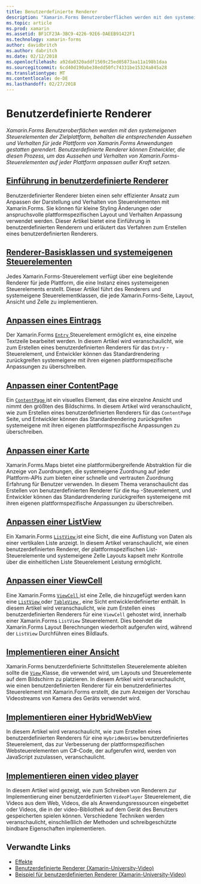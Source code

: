 ```yaml
---
title: Benutzerdefinierte Renderer
description: "Xamarin.Forms Benutzeroberflächen werden mit den systemeigenen Steuerelementen der Zielplattform, behalten die entsprechenden Aussehen und Verhalten für jede Plattform von Xamarin.Forms Anwendungen gestatten gerendert. Benutzerdefinierte Renderer können Entwickler, die diesen Prozess, um das Aussehen und Verhalten von Xamarin.Forms-Steuerelementen auf jeder Plattform anpassen außer Kraft setzen."
ms.topic: article
ms.prod: xamarin
ms.assetid: BF1CF23A-3BC9-4226-92E6-DAEEB91422F1
ms.technology: xamarin-forms
author: davidbritch
ms.author: dabritch
ms.date: 02/12/2018
ms.openlocfilehash: a92da0320addf1569c25ed05873aa11a198b1daa
ms.sourcegitcommit: 6cd40d190abe38edd50fc74331be15324a845a28
ms.translationtype: MT
ms.contentlocale: de-DE
ms.lasthandoff: 02/27/2018
---
```

# <a name="custom-renderers"></a>Benutzerdefinierte Renderer

_Xamarin.Forms Benutzeroberflächen werden mit den systemeigenen Steuerelementen der Zielplattform, behalten die entsprechenden Aussehen und Verhalten für jede Plattform von Xamarin.Forms Anwendungen gestatten gerendert. Benutzerdefinierte Renderer können Entwickler, die diesen Prozess, um das Aussehen und Verhalten von Xamarin.Forms-Steuerelementen auf jeder Plattform anpassen außer Kraft setzen._

## <a name="introduction-to-custom-renderersintroductionmd"></a>[Einführung in benutzerdefinierte Renderer](introduction.md)

Benutzerdefinierter Renderer bieten einen sehr effizienter Ansatz zum Anpassen der Darstellung und Verhalten von Steuerelementen mit Xamarin.Forms. Sie können für kleine Styling Änderungen oder anspruchsvolle plattformspezifischen Layout und Verhalten Anpassung verwendet werden. Dieser Artikel bietet eine Einführung in benutzerdefinierten Renderern und erläutert das Verfahren zum Erstellen eines benutzerdefinierten Renderers.

## <a name="renderer-base-classes-and-native-controlsrenderersmd"></a>[Renderer-Basisklassen und systemeigenen Steuerelementen](renderers.md)

Jedes Xamarin.Forms-Steuerelement verfügt über eine begleitende Renderer für jede Plattform, die eine Instanz eines systemeigenen Steuerelements erstellt. Dieser Artikel führt des Renderers und systemeigene Steuerelementklassen, die jede Xamarin.Forms-Seite, Layout, Ansicht und Zelle zu implementieren.

## <a name="customizing-an-entryentrymd"></a>[Anpassen eines Eintrags](entry.md)

Der Xamarin.Forms [ `Entry` ](https://developer.xamarin.com/api/type/Xamarin.Forms.Entry/) Steuerelement ermöglicht es, eine einzelne Textzeile bearbeitet werden. In diesem Artikel wird veranschaulicht, wie zum Erstellen eines benutzerdefinierten Renderers für das `Entry` -Steuerelement, und Entwickler können das Standardrendering zurückgreifen systemeigene mit ihren eigenen plattformspezifische Anpassungen zu überschreiben.

## <a name="customizing-a-contentpagecontentpagemd"></a>[Anpassen einer ContentPage](contentpage.md)

Ein [ `ContentPage` ](https://developer.xamarin.com/api/type/Xamarin.Forms.ContentPage/) ist ein visuelles Element, das eine einzelne Ansicht und nimmt den größten des Bildschirms. In diesem Artikel wird veranschaulicht, wie zum Erstellen eines benutzerdefinierten Renderers für das `ContentPage` Seite, und Entwickler können das Standardrendering zurückgreifen systemeigene mit ihren eigenen plattformspezifische Anpassungen zu überschreiben.

## <a name="customizing-a-mapmapindexmd"></a>[Anpassen einer Karte](map/index.md)

Xamarin.Forms.Maps bietet eine plattformübergreifende Abstraktion für die Anzeige von Zuordnungen, die systemeigene Zuordnung auf jeder Plattform-APIs zum bieten einer schnelle und vertrauten Zuordnung Erfahrung für Benutzer verwenden. In diesem Thema veranschaulicht das Erstellen von benutzerdefinierten Renderer für die `Map` -Steuerelement, und Entwickler können das Standardrendering zurückgreifen systemeigene mit ihren eigenen plattformspezifische Anpassungen zu überschreiben.

## <a name="customizing-a-listviewlistviewmd"></a>[Anpassen einer ListView](listview.md)

Ein Xamarin.Forms [ `ListView` ](https://developer.xamarin.com/api/type/Xamarin.Forms.ListView/) ist eine Sicht, die eine Auflistung von Daten als einer vertikalen Liste anzeigt. In diesem Artikel veranschaulicht, wie einen benutzerdefinierten Renderer, der plattformspezifischen List-Steuerelemente und systemeigene Zelle Layouts kapselt mehr Kontrolle über die einheitlichen Liste Steuerelement Leistung ermöglicht.

## <a name="customizing-a-viewcellviewcellmd"></a>[Anpassen einer ViewCell](viewcell.md)

Eine Xamarin.Forms [ `ViewCell` ](https://developer.xamarin.com/api/type/Xamarin.Forms.ViewCell/) ist eine Zelle, die hinzugefügt werden kann eine [ `ListView` ](https://developer.xamarin.com/api/type/Xamarin.Forms.ListView/) oder [ `TableView` ](https://developer.xamarin.com/api/type/Xamarin.Forms.TableView/), eine Sicht entwicklerdefinierter enthält. In diesem Artikel wird veranschaulicht, wie zum Erstellen eines benutzerdefinierten Renderers für eine `ViewCell` gehostet wird, innerhalb einer Xamarin.Forms `ListView` Steuerelement. Dies beendet die Xamarin.Forms Layout Berechnungen wiederholt aufgerufen wird, während der `ListView` Durchführen eines Bildlaufs.

## <a name="implementing-a-viewviewmd"></a>[Implementieren einer Ansicht](view.md)

Xamarin.Forms benutzerdefinierte Schnittstellen Steuerelemente ableiten sollte die [ `View` ](https://developer.xamarin.com/api/type/Xamarin.Forms.View/) Klasse, die verwendet wird, um Layouts und Steuerelemente auf dem Bildschirm zu platzieren. In diesem Artikel wird veranschaulicht, wie einen benutzerdefinierten Renderer für ein benutzerdefiniertes Steuerelement mit Xamarin.Forms erstellt, die zum Anzeigen der Vorschau Videostreams von Kamera des Geräts verwendet wird.

## <a name="implementing-a-hybridwebviewhybridwebviewmd"></a>[Implementieren einer HybridWebView](hybridwebview.md)

In diesem Artikel wird veranschaulicht, wie zum Erstellen eines benutzerdefinierten Renderers für eine `HybridWebView` benutzerdefiniertes Steuerelement, das zur Verbesserung der plattformspezifischen Websteuerelementen um C#-Code, der aufgerufen wird, werden von JavaScript zuzulassen, veranschaulicht.

## <a name="implementing-a-video-playervideo-playerindexmd"></a>[Implementieren einen video player](video-player/index.md)

In diesem Artikel wird gezeigt, wie zum Schreiben von Renderern zur Implementierung einer benutzerdefinierten `VideoPlayer` Steuerelement, die Videos aus dem Web, Videos, die als Anwendungsressourcen eingebettet oder Videos, die in der video-Bibliothek auf dem Gerät des Benutzers gespeicherten spielen können. Verschiedene Techniken werden veranschaulicht, einschließlich der Methoden und schreibgeschützte bindbare Eigenschaften implementieren. 


## <a name="related-links"></a>Verwandte Links

- [Effekte](~/xamarin-forms/app-fundamentals/effects/index.md)
- [Benutzerdefinierte Renderer (Xamarin-University-Video)](https://developer.xamarin.com/videos/cross-platform/xamarinforms-custom-renderers/)
- [Beispiel für benutzerdefinierten Renderer (Xamarin-University-Video)](http://bit.ly/xf-customrenderer)
